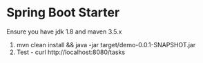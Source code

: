 # Spring Boot Starter

Ensure you have jdk 1.8 and maven 3.5.x

1. mvn clean install && java -jar target/demo-0.0.1-SNAPSHOT.jar
2. Test - curl http://localhost:8080/tasks